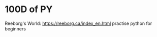 # 100D of PY
Reeborg's World: <a>https://reeborg.ca/index_en.html<a/> practise python for beginners
